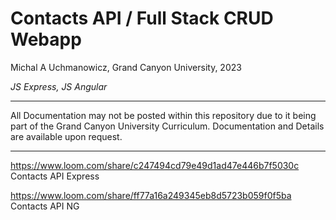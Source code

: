 # Contacts API / Full Stack CRUD Webapp
Michal A Uchmanowicz, Grand Canyon University, 2023

*JS Express, JS Angular*

___

All Documentation may not be posted within this repository due to it being part of the Grand Canyon University Curriculum. Documentation and Details are available upon request. 

___

https://www.loom.com/share/c247494cd79e49d1ad47e446b7f5030c
Contacts API Express

https://www.loom.com/share/ff77a16a249345eb8d5723b059f0f5ba
Contacts API NG

